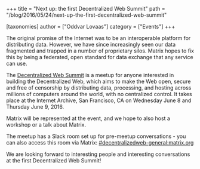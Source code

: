 +++
title = "Next up: the first Decentralized Web Summit"
path = "/blog/2016/05/24/next-up-the-first-decentralized-web-summit"

[taxonomies]
author = ["Oddvar Lovaas"]
category = ["Events"]
+++

The original promise of the Internet was to be an interoperable platform for distributing data. However, we have since increasingly seen our data fragmented and trapped in a number of proprietary silos. Matrix hopes to fix this by being a federated, open standard for data exchange that any service can use.

The <a href="http://www.decentralizedweb.net/">Decentralized Web Summit</a> is a meetup for anyone interested in building the Decentralized Web, which aims to make the Web open, secure and free of censorship by distributing data, processing, and hosting across millions of computers around the world, with no centralized control. It takes place at the Internet Archive, San Francisco, CA on Wednesday June 8 and Thursday June 9, 2016.

Matrix will be represented at the event, and we hope to also host a workshop or a talk about Matrix.

The meetup has a Slack room set up for pre-meetup conversations - you can also access this room via Matrix: <a href="https://vector.im/develop/#/room/#decentralizedweb-general:matrix.org">#decentralizedweb-general:matrix.org</a>

We are looking forward to interesting people and interesting conversations at the first Decentralized Web Summit!
